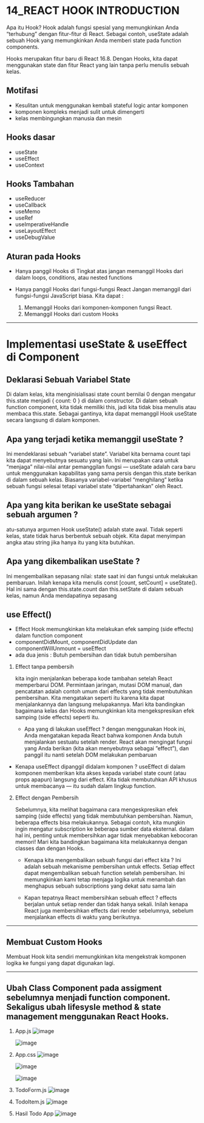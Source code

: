 # 14_REACT HOOK INTRODUCTION

Apa itu Hook? Hook adalah fungsi spesial yang memungkinkan Anda “terhubung” dengan fitur-fitur di React. Sebagai contoh, useState adalah sebuah Hook yang memungkinkan Anda memberi state pada function components.

Hooks merupakan fitur baru di React 16.8. Dengan Hooks, kita dapat menggunakan state dan fitur React yang lain tanpa perlu menulis sebuah kelas.

## Motifasi

- Kesulitan untuk menggunakan kembali stateful logic antar komponen
- komponen kompleks menjadi sulit untuk dimengerti
- kelas membingungkan manusia dan mesin

## Hooks dasar

- useState
- useEffect
- useContext

## Hooks Tambahan

- useReducer
- useCallback
- useMemo
- useRef
- useImperativeHandle
- useLayoutEffect
- useDebugValue

## Aturan pada Hooks

- Hanya panggil Hooks di Tingkat atas
  jangan memanggil Hooks dari dalam loops, conditions, atau nested functions

- Hanya panggil Hooks dari fungsi-fungsi React
  Jangan memanggil dari fungsi-fungsi JavaScript biasa. Kita dapat :
    1. Memanggil Hooks dari komponen-komponen fungsi React.
    2. Memanggil Hooks dari custom Hooks

------------------------------------------------------------------------------------------------------------------------------------------------------------------------------------------------------------------------

# Implementasi useState & useEffect di Component

## Deklarasi Sebuah Variabel State

Di dalam kelas, kita menginisialisasi state count bernilai 0 dengan mengatur this.state menjadi { count: 0 } di dalam constructor. Di dalam sebuah function component, kita tidak memiliki this, jadi kita tidak bisa menulis atau membaca this.state. Sebagai gantinya, kita dapat memanggil Hook useState secara langsung di dalam komponen.

## Apa yang terjadi ketika memanggil useState ?

Ini mendeklarasi sebuah “variabel state”. Variabel kita bernama count tapi kita dapat menyebutnya sesuatu yang lain. Ini merupakan cara untuk “menjaga” nilai-nilai antar pemanggilan fungsi — useState adalah cara baru untuk menggunakan kapabilitas yang sama persis dengan this.state berikan di dalam sebuah kelas. Biasanya variabel-variabel “menghilang” ketika sebuah fungsi selesai tetapi variabel state “dipertahankan” oleh React.

## Apa yang kita berikan ke useState sebagai sebuah argumen ?

atu-satunya argumen Hook useState() adalah state awal. Tidak seperti kelas, state tidak harus berbentuk sebuah objek. Kita dapat menyimpan angka atau string jika hanya itu yang kita butuhkan.

## Apa yang dikembalikan useState ?

Ini mengembalikan sepasang nilai: state saat ini dan fungsi untuk melakukan pembaruan. Inilah kenapa kita menulis const [count, setCount] = useState(). Hal ini sama dengan this.state.count dan this.setState di dalam sebuah kelas, namun Anda mendapatinya sepasang

## use Effect()

- Effect Hook memungkinkan kita melakukan efek samping (side effects) dalam function component
- componentDidMount, componentDidUpdate dan componentWillUnmount = useEffect
- ada dua jenis : Butuh pembersihan dan tidak butuh pembersihan 

1. Effect tanpa pembersih
   
   kita ingin menjalankan beberapa kode tambahan setelah React memperbarui DOM. Permintaan jaringan, mutasi DOM manual, dan pencatatan adalah contoh umum dari effects yang tidak membutuhkan pembersihan. Kita mengatakan seperti itu karena kita dapat menjalankannya dan langsung melupakannya. Mari kita bandingkan bagaimana kelas dan Hooks memungkinkan kita mengekspresikan efek samping (side effects) seperti itu.

   - Apa yang di lakukan useEffect ?
    dengan menggunakan Hook ini, Anda mengatakan kepada React bahwa komponen Anda butuh menjalankan sestuatu setelah render. React akan mengingat fungsi yang Anda berikan (kita akan menyebutnya sebagai ”effect”), dan panggil itu nanti setelah DOM melakukan pembaruan

  - Kenapa useEffect dipanggil didalam komponen ?
    useEffect di dalam komponen memberikan kita akses kepada variabel state count (atau props apapun) langsung dari effect. Kita tidak membutuhkan API khusus untuk membacanya — itu sudah dalam lingkup function.

2. Effect dengan Pembersih 

    Sebelumnya, kita melihat bagaimana cara mengeskpresikan efek samping (side effects) yang tidak membutuhkan pembersihan. Namun, beberapa effects bisa melakukannya. Sebagai contoh, kita mungkin ingin mengatur subscription ke beberapa sumber data eksternal. dalam hal ini, penting untuk membersihkan agar tidak menyebabkan kebocoran memori! Mari kita bandingkan bagaimana kita melakukannya dengan classes dan dengan Hooks.

    - Kenapa kita mengembalikan sebuah fungsi dari effect kita ?
    Ini adalah sebuah mekanisme pembersihan untuk effects. Setiap effect dapat mengembalikan sebuah function setelah pembersihan. Ini memungkinkan kami tetap menjaga logika untuk menambah dan menghapus sebuah subscriptions yang dekat satu sama lain

    - Kapan tepatnya React membersihkan sebuah effect ?
     effects berjalan untuk setiap render dan tidak hanya sekali. Inilah kenapa React juga membersihkan effects dari render sebelumnya, sebelum menjalankan effects di waktu yang berikutnya.

------------------------------------------------------------------------------------------------------------------------------------------------------------------------------------------------------------------------

## Membuat Custom Hooks

Membuat Hook kita sendiri memungkinkan kita mengekstrak komponen logika ke fungsi yang dapat digunakan lagi.

------------------------------------------------------------------------------------------------------------------------------------------------------------------------------------------------------------------------

## Ubah Class Component pada assigment sebelumnya menjadi function component. Sekaligus ubah lifesysle method & state management menggunakan React Hooks.

1. App.js
   ![image](img/App.js.jpg)

   ![image](img/App.js2.jpg)

2. App.css
   ![image](img/App.css.jpg)

   ![image](img/App.css2.jpg)

   ![image](img/App.css3.jpg)

3. TodoForm.js
   ![image](img/TodoForm.js.jpg)

4. TodoItem.js
   ![image](img/TodoItem.js.jpg)

5. Hasil Todo App
   ![image](img/HasilTodo.jpg)
   